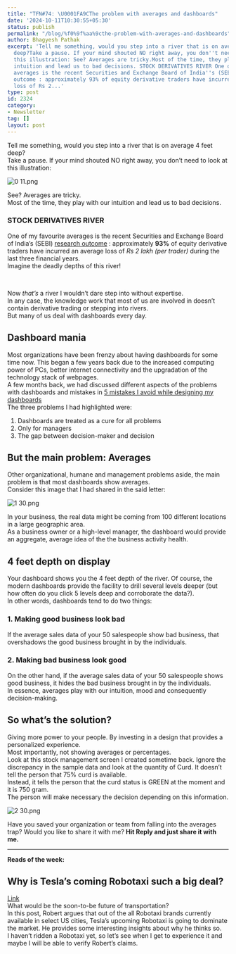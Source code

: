 ```yaml
---
title: "TFN#74: \U0001FA9CThe problem with averages and dashboards"
date: '2024-10-11T10:30:55+05:30'
status: publish
permalink: "/blog/%f0%9f%aa%9cthe-problem-with-averages-and-dashboards"
author: Bhagyesh Pathak
excerpt: 'Tell me something, would you step into a river that is on average 4 feet
  deep?Take a pause. If your mind shouted NO right away, you don''t need to look at
  this illustration: See? Averages are tricky.Most of the time, they play with our
  intuition and lead us to bad decisions. STOCK DERIVATIVES RIVER One of my favourite
  averages is the recent Securities and Exchange Board of India''s (SEBI) research
  outcome : approximately 93% of equity derivative traders have incurred an average
  loss of Rs 2...'
type: post
id: 2324
category:
- Newsletter
tag: []
layout: post
---
```


Tell me something, would you step into a river that is on average 4 feet deep?  
Take a pause. If your mind shouted NO right away, you don’t need to look at this illustration:

![0 11.png](https://embed.filekitcdn.com/e/tkwVjiL2WnM6sb9P2ZThes/qbP7Ez5hG1sK9jQnSKWyM2)

See? Averages are tricky.  
Most of the time, they play with our intuition and lead us to bad decisions.

### STOCK DERIVATIVES RIVER

One of my favourite averages is the recent Securities and Exchange Board of India’s (SEBI) [research outcome](https://www.business-standard.com/markets/news/over-93-retail-traders-lost-money-in-f-o-in-three-years-says-sebi-124092300853_1.html) : approximately **93%** of equity derivative traders have incurred an average loss of *Rs 2 lakh (per trader)* during the last three financial years.  
Imagine the deadly depths of this river!

​

Now *that’s* a river I wouldn’t dare step into without expertise.  
In any case, the knowledge work that most of us are involved in doesn’t contain derivative trading or stepping into rivers.  
But many of us deal with dashboards every day.

Dashboard mania
---------------

Most organizations have been frenzy about having dashboards for some time now. This began a few years back due to the increased computing power of PCs, better internet connectivity and the upgradation of the technology stack of webpages.  
A few months back, we had discussed different aspects of the problems with dashboards and mistakes in [5 mistakes I avoid while designing my dashboards](https://bhagyeshpathak.com/blog/%f0%9f%aa%9c5-mistakes-i-avoid-while-designing-my-dashboards/)​  
The three problems I had highlighted were:

1. Dashboards are treated as a cure for all problems
2. Only for managers
3. The gap between decision-maker and decision

But the main problem: Averages
------------------------------

Other organizational, humane and management problems aside, the main problem is that most dashboards show averages.  
Consider this image that I had shared in the said letter:

![1 30.png](https://embed.filekitcdn.com/e/tkwVjiL2WnM6sb9P2ZThes/mhFSKDc4RFFJ7j7mRghEsg)

In your business, the real data might be coming from 100 different locations in a large geographic area.  
As a business owner or a high-level manager, the dashboard would provide an aggregate, average idea of the the business activity health.

4 feet depth on display
-----------------------

Your dashboard shows you the 4 feet depth of the river. Of course, the modern dashboards provide the facility to drill several levels deeper (but how often do you click 5 levels deep and corroborate the data?).  
In other words, dashboards tend to do two things:

### 1. Making good business look bad

If the average sales data of your 50 salespeople show bad business, that overshadows the good business brought in by the individuals.

### 2. Making bad business look good

On the other hand, if the average sales data of your 50 salespeople shows good business, it hides the bad business brought in by the individuals.  
In essence, averages play with our intuition, mood and consequently decision-making.

So what’s the solution?
-----------------------

Giving more power to your people. By investing in a design that provides a personalized experience.  
Most importantly, not showing averages or percentages.  
Look at this stock management screen I created sometime back. Ignore the discrepancy in the sample data and look at the quantity of Curd. It doesn’t tell the person that 75% curd is available.  
Instead, it tells the person that the curd status is GREEN at the moment and it is 750 gram.  
The person will make necessary the decision depending on this information.

![2 30.png](https://embed.filekitcdn.com/e/tkwVjiL2WnM6sb9P2ZThes/sH4wxZHZM68cnYzqcwjppD)

Have you saved your organization or team from falling into the averages trap? Would you like to share it with me? **Hit Reply and just share it with me.**

---

**Reads of the week:**

Why is Tesla’s coming Robotaxi such a big deal?
-----------------------------------------------

​[Link](https://x.com/Scobleizer/status/1843478107237601335)​  
What would be the soon-to-be future of transportation?  
In this post, Robert argues that out of the all Robotaxi brands currently available in select US cities, Tesla’s upcoming Robotaxi is going to dominate the market. He provides some interesting insights about why he thinks so.  
I haven’t ridden a Robotaxi yet, so let’s see when I get to experience it and maybe I will be able to verify Robert’s claims.